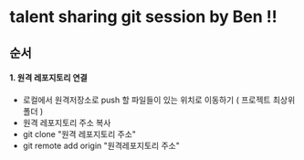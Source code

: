 # talent sharing git session by Ben !!

## 순서
#### 1. 원격 레포지토리 연결 
- 로컬에서 원격저장소로 push 할 파일들이 있는 위치로 이동하기 ( 프로젝트 최상위 폴더 )
- 원격 레포지토리 주소 복사
- git clone "원격 레포지토리 주소"
- git remote add origin "원격레포지토리 주소"
  
